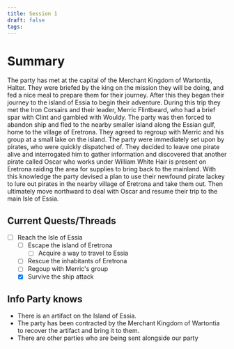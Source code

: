 ```yaml
---
title: Session 1
draft: false
tags:
---
```

 
# Summary
The party has met at the capital of the Merchant Kingdom of Wartontia, Halter. They were briefed by the king on the mission they will be doing, and fed a nice meal to prepare them for their journey. After this they began their journey to the island of Essia to begin their adventure. During this trip they met the Iron Corsairs and their leader, Merric Flintbeard, who had a brief spar with Clint and gambled with Wouldy. The party was then forced to abandon ship and fled to the nearby smaller island along the Essian gulf, home to the village of Eretrona. They agreed to regroup with Merric and his group at a small lake on the island. The party were immediately set upon by pirates, who were quickly dispatched of. They decided to leave one pirate alive and interrogated him to gather information and discovered that another pirate called Oscar who works under William White Hair is present on Eretrona raiding the area for supplies to bring back to the mainland. With this knowledge the party devised a plan to use their newfound pirate lackey to lure out pirates in the nearby village of Eretrona and take them out. Then ultimately move northward to deal with Oscar and resume their trip to the main Isle of Essia.

## Current Quests/Threads

- [ ] Reach the Isle of Essia
	- [ ] Escape the island of Eretrona
		- [ ] Acquire a way to travel to Essia
	- [ ] Rescue the inhabitants of Eretrona
	- [ ] Regoup with Merric's group
	- [x] Survive the ship attack

## Info Party knows
- There is an artifact on the Island of Essia.
- The party has been contracted by the Merchant Kingdom of Wartontia to recover the artifact and bring it to them.
- There are other parties who are being sent alongside our party



